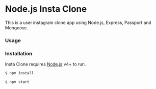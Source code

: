 # Node.js Insta Clone

This is a user instagram clone app using Node.js, Express, Passport and Mongoose.

### Usage


### Installation

Insta Clone requires [Node.js](https://nodejs.org/) v4+ to run.

```sh
$ npm install
```

```sh
$ npm start
```
